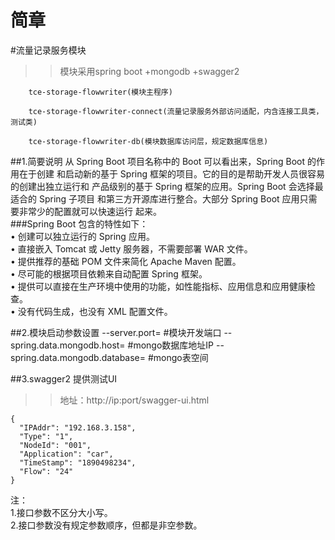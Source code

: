 简章
=

#流量记录服务模块

  >>模块采用spring boot +mongodb +swagger2


		tce-storage-flowwriter(模块主程序)

		tce-storage-flowwriter-connect(流量记录服务外部访问适配，内含连接工具类，测试类)

		tce-storage-flowwriter-db(模块数据库访问层，规定数据库信息)
		
		

##1.简要说明
从 Spring Boot 项目名称中的 Boot 可以看出来，Spring Boot 的作用在于创建
和启动新的基于 Spring 框架的项目。它的目的是帮助开发人员很容易的创建出独立运行和
产品级别的基于 Spring 框架的应用。Spring Boot 会选择最适合的 Spring 子项目
和第三方开源库进行整合。大部分 Spring Boot 应用只需要非常少的配置就可以快速运行
起来。<br>
###Spring Boot 包含的特性如下：<br>
    • 创建可以独立运行的 Spring 应用。<br>
    • 直接嵌入 Tomcat 或 Jetty 服务器，不需要部署 WAR 文件。<br>
    • 提供推荐的基础 POM 文件来简化 Apache Maven 配置。<br>
    • 尽可能的根据项目依赖来自动配置 Spring 框架。<br>
    • 提供可以直接在生产环境中使用的功能，如性能指标、应用信息和应用健康检查。<br>
    • 没有代码生成，也没有 XML 配置文件。
  



##2.模块启动参数设置
    --server.port=						        #模块开发端口
    --spring.data.mongodb.host=			  #mongo数据库地址IP
    --spring.data.mongodb.database=		#mongo表空间

##3.swagger2 提供测试UI

  >>地址：http://ip:port/swagger-ui.html
  
                               
    {                              
      "IPAddr": "192.168.3.158", 
      "Type": "1",               
      "NodeId": "001",           
      "Application": "car",      
      "TimeStamp": "1890498234", 
      "Flow": "24"               
    }                              
  
注：<br/>
	1.接口参数不区分大小写。<br/>
		2.接口参数没有规定参数顺序，但都是非空参数。

